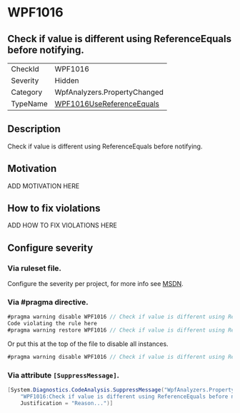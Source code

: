 # WPF1016
## Check if value is different using ReferenceEquals before notifying.

<!-- start generated table -->
<table>
<tr>
  <td>CheckId</td>
  <td>WPF1016</td>
</tr>
<tr>
  <td>Severity</td>
  <td>Hidden</td>
</tr>
<tr>
  <td>Category</td>
  <td>WpfAnalyzers.PropertyChanged</td>
</tr>
<tr>
  <td>TypeName</td>
  <td><a href="https://github.com/DotNetAnalyzers/WpfAnalyzers/blob/master/WpfAnalyzers.Analyzers/PropertyChanged/WPF1016UseReferenceEquals.cs">WPF1016UseReferenceEquals</a></td>
</tr>
</table>
<!-- end generated table -->

## Description

Check if value is different using ReferenceEquals before notifying.

## Motivation

ADD MOTIVATION HERE

## How to fix violations

ADD HOW TO FIX VIOLATIONS HERE

<!-- start generated config severity -->
## Configure severity

### Via ruleset file.

Configure the severity per project, for more info see [MSDN](https://msdn.microsoft.com/en-us/library/dd264949.aspx).

### Via #pragma directive.
```C#
#pragma warning disable WPF1016 // Check if value is different using ReferenceEquals before notifying.
Code violating the rule here
#pragma warning restore WPF1016 // Check if value is different using ReferenceEquals before notifying.
```

Or put this at the top of the file to disable all instances.
```C#
#pragma warning disable WPF1016 // Check if value is different using ReferenceEquals before notifying.
```

### Via attribute `[SuppressMessage]`.

```C#
[System.Diagnostics.CodeAnalysis.SuppressMessage("WpfAnalyzers.PropertyChanged", 
    "WPF1016:Check if value is different using ReferenceEquals before notifying.", 
    Justification = "Reason...")]
```
<!-- end generated config severity -->
